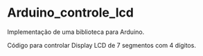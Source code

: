 # Arduino_controle_lcd
Implementação de uma biblioteca para Arduino.

Código para controlar Display LCD de 7 segmentos com 4 dígitos. 
